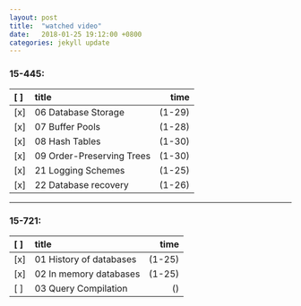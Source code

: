 ```yaml
---
layout: post
title:  "watched video"
date:   2018-01-25 19:12:00 +0800
categories: jekyll update
---
```


### 15-445:   

|[ ]|title|time|
|:-|:-|-:|
[x]| 06 Database Storage  |       (1-29)
[x]| 07 Buffer Pools   |          (1-28) 
[x]| 08 Hash Tables    |          (1-30) 
[x]| 09 Order-Preserving Trees  | (1-30)  
[x]| 21 Logging Schemes      |    (1-25)  
[x]| 22 Database recovery    |    (1-26)  

---
### 15-721:
  
|[ ]|title|time|  
|:-|:-|-:|
[x]| 01 History of databases |(1-25)  
[x]| 02 In memory databases  |(1-25)  
[ ]| 03 Query Compilation    |()  